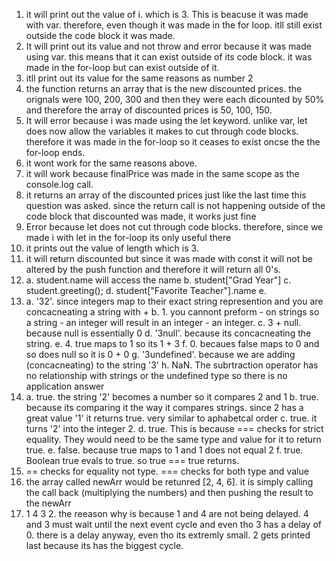 1. it will print out the value of i. which is 3. This is beacuse it was made with var. therefore, even though it was made in the for loop. itll still exist outside the code block it was made.
2. It will print out its value and not throw and error because it was made using var. this means that it can exist outside of its code block. it was made in the for-loop but can exist outside of it.
3. itll print out its value for the same reasons as number 2
4. the function returns an array that is the new discounted prices. the orignals were 100, 200, 300 and then they were each dicounted by 50% and therefore the array of discounted prices is 50, 100, 150.
5. It will error because i was made using the let keyword. unlike var, let does now allow the variables it makes to cut through code blocks. therefore it was made in the for-loop so it ceases to exist oncse the the for-loop ends.
6.  it wont work for the same reasons above.
7.  it will work because finalPrice was made in the same scope as the console.log call. 
8.  it returns an array of the discounted prices just like the last time this question was asked. since the return call is not happening outside of the code block that discounted was made, it works just fine
9.  Error because let does not cut through code blocks. therefore, since we made i with let in the for-loop its only useful there
10. it prints out the value of length which is 3. 
11. it will return discounted but since it was made with const it will not be altered by the push function and therefore it will return all 0's.
12. 
    a.  student.name will access the name
    b.  student["Grad Year"]
    c.  student.greeting();
    d.  student["Favorite Teacher"].name
    e.
13. 
    a. '32'. since integers map to their exact string represention and you are concacneating a string with +
    b. 1. you cannont preform - on strings so a string - an integer will result in an integer - an integer.
    c. 3 + null. because null is essentially 0
    d. '3null'. because its concacneating the string.
    e. 4. true maps to 1 so its 1 + 3
    f. 0. becaues false maps to 0 and so does null so it is 0 + 0
    g. '3undefined'. because we are adding (concacneating) to the string '3'
    h. NaN. The subrtraction operator has no relationship with strings or the undefined type so there is no application answer
14. 
    a. true. the string '2' becomes a number so it compares 2 and 1
    b. true. because its comparing it the way it compares strings. since 2 has a great value '1' it returns true. very similar to aphabetcal order
    c. true. it turns '2' into the integer 2.
    d. true. This is because === checks for strict equality. They would need to be the same type and value for it to return true.
    e. false. because true maps to 1 and 1 does not equal 2
    f. true. Boolean true evals to true. so true === true returns.
15. == checks for equality not type. === checks for both type and value
17. the array called newArr would be retunred [2, 4, 6]. it is simply calling the call back (multiplying the numbers) and then pushing the result to the newArr
19. 1 4 3 2. the reeason why is because 1 and 4 are not being delayed. 4 and 3 must wait until the next event cycle and even tho 3 has a delay of 0. there is a delay anyway, even tho its extremly small. 2 gets printed last because its has the biggest cycle.
